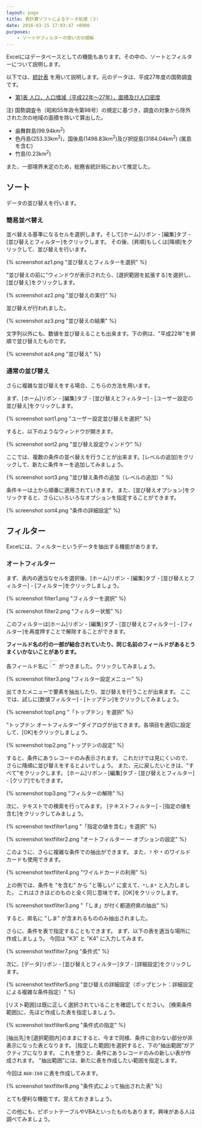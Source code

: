 ```yaml
---
layout: page
title: 表計算ソフトによるデータ処理（３）
date: 2016-03-15 17:03:47 +0900
purposes:
    - ソートやフィルターの使い方の理解
---
```



Excelにはデータベースとしての機能もあります。その中の、ソートとフィルターについて説明します。

以下では、[統計表](./population.xlsx) を用いて説明します。元のデータは、平成27年度の国勢調査です。

-   [第1表 人口，人口増減（平成22年〜27年），面積及び人口密度](http://www.e-stat.go.jp/SG1/estat/GL08020103.do?_csvDownload_&fileId=000007591144&releaseCount=2)

<div class="panel panel-default">
<div class="panel-body">
注) 国勢調査令（昭和55年政令第98号）の規定に基づき，調査の対象から除外された次の地域の面積を除いて算出した。
<ul>
<li>歯舞群島(99.94km<sup>2</sup>)</li>
<li>色丹島(253.33km<sup>2</sup>)，国後島(1498.83km<sup>2</sup>)及び択捉島(3184.04km<sup>2</sup>) (属島を含む)</li>
<li>竹島(0.23km<sup>2</sup>)</li>
</ul>
また、一部境界未定のため，総務省統計局において推定した。
</div>
</div>


ソート
------

データの並び替えを行います。

### 簡易並べ替え

並べ替える基準になるセルを選択します。そして[ホーム]リボン - [編集]タブ - [並び替えとフィルター]をクリックします。
その後、[昇順]もしくは[降順]をクリックして、並び替えを行います。

{% screenshot az1.png "並び替えとフィルターを選択" %}

"並び替えの前に"ウィンドウが表示されたら、[選択範囲を拡張する]を選択し、[並び替え]をクリックします。

{% screenshot az2.png "並び替えの実行" %}

並び替えが行われました。

{% screenshot az3.png "並び替えの結果" %}

文字列以外にも、数値を並び替えることも出来ます。下の例は、"平成22年"を昇順で並び替えたものです。

{% screenshot az4.png "並び替え" %}

### 通常の並び替え

さらに複雑な並び替えをする場合、こちらの方法を用います。

まず、[ホーム]リボン - [編集]タブ - [並び替えとフィルター] - [ユーザー設定の並び替え]をクリックします。

{% screenshot sort1.png "ユーザー設定並び替えを選択" %}

すると、以下のようなウィンドウが開きます。

{% screenshot sort2.png "並び替え設定ウィンドウ" %}

ここでは、複数の条件の並べ替えを行うことが出来ます。[レベルの追加]をクリックして、新たに条件キーを追加してみましょう。

{% screenshot sort3.png "並び替え条件の追加（レベルの追加）" %}

条件キーは上から順番に適用されていきます。
また、[並び替えオプション]をクリックすると、さらにいろいろなオプションを指定することができます。

{% screenshot sort4.png "条件の詳細設定" %}


フィルター
--------

Excelには、フィルターというデータを抽出する機能があります。

### オートフィルター

まず、表内の適当なセルを選択後、[ホーム]リボン - [編集]タブ - [並び替えとフィルター] - [フィルター]をクリックしましょう。

{% screenshot filter1.png "フィルターを選択" %}

{% screenshot filter2.png "フィルター状態" %}

このフィルターは[ホーム]リボン - [編集]タブ - [並び替えとフィルター] - [フィルター]を再度押すことで解除することができます。

**フィールド名の行の一部が結合されていたり、同じ名前のフィールドがあるとうまくいかないことがあります。**

各フィールド名に ![](pic/filter.png) がつきました。クリックしてみましょう。

{% screenshot filter3.png "フィルター設定メニュー" %}

出てきたメニューで要素を抽出したり、並び替えを行うことが出来ます。
ここでは、試しに[数値フィルター] - [トップテン]をクリックしてみましょう。

{% screenshot top1.png "「トップテン」を選択" %}

"トップテン オートフィルター"ダイアログが出てきます。各項目を適切に設定して、[OK]をクリックしましょう。

{% screenshot top2.png "トップテンの設定" %}

すると、条件にあうレコードのみ表示されます。
これだけでは見にくいので、さらに降順に並び替えをするとよいでしょう。
また、元に戻したいときは、"すべて"をクリックします。
[ホーム]リボン - [編集]タブ - [並び替えとフィルター] - [クリア]でもできます。

{% screenshot top3.png "フィルターの解除" %}

次に、テキストでの検索を行ってみます。
[テキストフィルター] - [指定の値を含む]をクリックしてみましょう。

{% screenshot textfilter1.png "「指定の値を含む」を選択" %}

{% screenshot textfilter2.png "オートフィルター ― オプションの設定" %}

このように、さらに複雑な条件での抽出ができます。
また、`?` や `*` のワイルドカードも使用できます。

{% screenshot textfilter4.png "ワイルドカードの利用" %}

上の例では、条件を "を含む" から "と等しい" に変えて、`*しま*` と入力しました。
これはさきほどのものと全く同じ意味です。[OK]をクリックします。

{% screenshot textfilter3.png "「しま」が付く都道府県の抽出" %}

すると、県名に "しま" が含まれるもののみ抽出されました。

さらに、条件を表で指定することもできます。
まず、以下の表を適当な場所に作成しましょう。
今回は "K3" と "K4" に入力してみます。

{% screenshot textfilter7.png "条件式" %}

次に、[データ]リボン - [並び替えとフィルター]タブ - [詳細設定]をクリックします。

{% screenshot textfilter5.png "並び替えの詳細設定（ポップヒント：詳細設定による複雑な条件指定）" %}

[リスト範囲]は既に正しく選択されていることを確認してください。
[検索条件範囲]に、先ほど作成した表を指定しましょう。

{% screenshot textfilter6.png "条件式の指定" %}

[抽出先]を[選択範囲内]のままにすると、今まで同様、条件に合わない部分が非表示になった表となります。
[指定した範囲]を選択すると、下の"抽出範囲"がアクティブになります。
これを使うと、条件にあうレコードのみの新しい表が作成されます。
"抽出範囲"には、新たに表を作成したい範囲を指定します。

今回は `A60:I60` に表を作成してみます。

{% screenshot textfilter8.png "条件式によって抽出された表" %}

とても便利な機能です。覚えておきましょう。

この他にも、ピボットテーブルやVBAといったものもあります。興味がある人は調べてみましょう。

